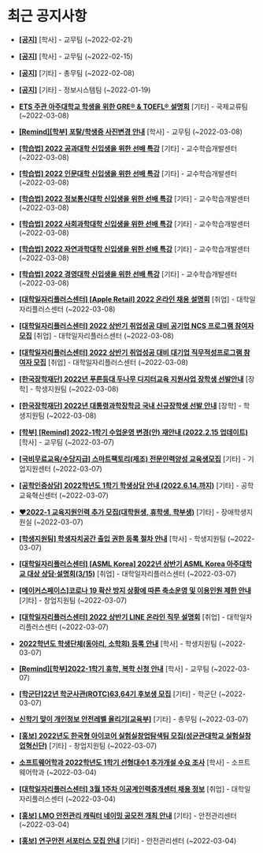 # 최근 공지사항

* **[[공지]](http://ajou.ac.kr/kr/ajou/notice.do?mode=view&amp;articleNo=181060&amp;article.offset=0&amp;articleLimit=30)**
 [학사] - 교무팀 (~2022-02-21)

* **[[공지]](http://ajou.ac.kr/kr/ajou/notice.do?mode=view&amp;articleNo=180874&amp;article.offset=0&amp;articleLimit=30)**
 [학사] - 교무팀 (~2022-02-15)

* **[[공지]](http://ajou.ac.kr/kr/ajou/notice.do?mode=view&amp;articleNo=180493&amp;article.offset=0&amp;articleLimit=30)**
 [기타] - 총무팀 (~2022-02-08)

* **[[공지]](http://ajou.ac.kr/kr/ajou/notice.do?mode=view&amp;articleNo=179802&amp;article.offset=0&amp;articleLimit=30)**
 [기타] - 정보시스템팀 (~2022-01-19)

* **[ETS 주관 아주대학교 학생을 위한 GRE® &amp; TOEFL® 설명회](http://ajou.ac.kr/kr/ajou/notice.do?mode=view&amp;articleNo=181878&amp;article.offset=0&amp;articleLimit=30)**
 [기타] - 국제교류팀 (~2022-03-08)

* **[[Remind][학부] 포탈/학생증 사진변경 안내](http://ajou.ac.kr/kr/ajou/notice.do?mode=view&amp;articleNo=181877&amp;article.offset=0&amp;articleLimit=30)**
 [학사] - 교무팀 (~2022-03-08)

* **[[학습법] 2022 공과대학 신입생을 위한 선배 특강](http://ajou.ac.kr/kr/ajou/notice.do?mode=view&amp;articleNo=181875&amp;article.offset=0&amp;articleLimit=30)**
 [기타] - 교수학습개발센터 (~2022-03-08)

* **[[학습법] 2022 인문대학 신입생을 위한 선배 특강](http://ajou.ac.kr/kr/ajou/notice.do?mode=view&amp;articleNo=181874&amp;article.offset=0&amp;articleLimit=30)**
 [기타] - 교수학습개발센터 (~2022-03-08)

* **[[학습법] 2022 정보통신대학 신입생을 위한 선배 특강](http://ajou.ac.kr/kr/ajou/notice.do?mode=view&amp;articleNo=181873&amp;article.offset=0&amp;articleLimit=30)**
 [기타] - 교수학습개발센터 (~2022-03-08)

* **[[학습법] 2022 사회과학대학 신입생을 위한 선배 특강](http://ajou.ac.kr/kr/ajou/notice.do?mode=view&amp;articleNo=181872&amp;article.offset=0&amp;articleLimit=30)**
 [기타] - 교수학습개발센터 (~2022-03-08)

* **[[학습법] 2022 자연과학대학 신입생을 위한 선배 특강](http://ajou.ac.kr/kr/ajou/notice.do?mode=view&amp;articleNo=181870&amp;article.offset=0&amp;articleLimit=30)**
 [기타] - 교수학습개발센터 (~2022-03-08)

* **[[학습법] 2022 경영대학 신입생을 위한 선배 특강](http://ajou.ac.kr/kr/ajou/notice.do?mode=view&amp;articleNo=181869&amp;article.offset=0&amp;articleLimit=30)**
 [기타] - 교수학습개발센터 (~2022-03-08)

* **[[대학일자리플러스센터] [Apple Retail] 2022 온라인 채용 설명회](http://ajou.ac.kr/kr/ajou/notice.do?mode=view&amp;articleNo=181864&amp;article.offset=0&amp;articleLimit=30)**
 [취업] - 대학일자리플러스센터 (~2022-03-08)

* **[[대학일자리플러스센터] 2022 상반기 취업성공 대비 공기업 NCS 프로그램 참여자 모집](http://ajou.ac.kr/kr/ajou/notice.do?mode=view&amp;articleNo=181860&amp;article.offset=0&amp;articleLimit=30)**
 [취업] - 대학일자리플러스센터 (~2022-03-08)

* **[[대학일자리플러스센터] 2022 상반기 취업성공 대비 대기업 직무적성프로그램 참여자 모집](http://ajou.ac.kr/kr/ajou/notice.do?mode=view&amp;articleNo=181859&amp;article.offset=0&amp;articleLimit=30)**
 [취업] - 대학일자리플러스센터 (~2022-03-08)

* **[[한국장학재단] 2022년 푸른등대 두나무 디지터교육 지원사업 장학생 선발안내](http://ajou.ac.kr/kr/ajou/notice.do?mode=view&amp;articleNo=181855&amp;article.offset=0&amp;articleLimit=30)**
 [장학] - 학생지원팀 (~2022-03-08)

* **[[한국장학재단] 2022년 대통령과학장학금 국내 신규장학생 선발 안내](http://ajou.ac.kr/kr/ajou/notice.do?mode=view&amp;articleNo=181854&amp;article.offset=0&amp;articleLimit=30)**
 [장학] - 학생지원팀 (~2022-03-08)

* **[[학부] [Remind] 2022-1학기 수업운영 변경(안) 재안내 (2022.2.15 업데이트)](http://ajou.ac.kr/kr/ajou/notice.do?mode=view&amp;articleNo=181826&amp;article.offset=0&amp;articleLimit=30)**
 [학사] - 교무팀 (~2022-03-07)

* **[[국비무료교육/수당지급] 스마트팩토리(제조) 전문인력양성 교육생모집](http://ajou.ac.kr/kr/ajou/notice.do?mode=view&amp;articleNo=181823&amp;article.offset=0&amp;articleLimit=30)**
 [기타] - 기업지원센터 (~2022-03-07)

* **[[공학인증상담] 2022학년도 1학기 학생상담 안내 (2022.6.14.까지)](http://ajou.ac.kr/kr/ajou/notice.do?mode=view&amp;articleNo=181821&amp;article.offset=0&amp;articleLimit=30)**
 [기타] - 공학교육혁신센터 (~2022-03-07)

* **[♥2022-1 교육지원인력 추가 모집(대학원생, 휴학생, 학부생)](http://ajou.ac.kr/kr/ajou/notice.do?mode=view&amp;articleNo=181817&amp;article.offset=0&amp;articleLimit=30)**
 [기타] - 장애학생지원실 (~2022-03-07)

* **[[학생지원팀] 학생자치공간 출입 권한 등록 절차 안내](http://ajou.ac.kr/kr/ajou/notice.do?mode=view&amp;articleNo=181809&amp;article.offset=0&amp;articleLimit=30)**
 [학사] - 학생지원팀 (~2022-03-07)

* **[[대학일자리플러스센터] [ASML Korea] 2022년 상반기 ASML Korea 아주대학교 대상 상담·설명회(3/15)](http://ajou.ac.kr/kr/ajou/notice.do?mode=view&amp;articleNo=181807&amp;article.offset=0&amp;articleLimit=30)**
 [취업] - 대학일자리플러스센터 (~2022-03-07)

* **[[메이커스페이스]코로나 19 확산 방지 상황에 따른 축소운영 및 이용인원 제한 안내](http://ajou.ac.kr/kr/ajou/notice.do?mode=view&amp;articleNo=181805&amp;article.offset=0&amp;articleLimit=30)**
 [기타] - 창업지원팀 (~2022-03-07)

* **[[대학일자리플러스센터] 2022 상반기 LINE 온라인 직무 설명회](http://ajou.ac.kr/kr/ajou/notice.do?mode=view&amp;articleNo=181804&amp;article.offset=0&amp;articleLimit=30)**
 [취업] - 대학일자리플러스센터 (~2022-03-07)

* **[2022학년도 학생단체(동아리, 소학회) 등록 안내](http://ajou.ac.kr/kr/ajou/notice.do?mode=view&amp;articleNo=181798&amp;article.offset=0&amp;articleLimit=30)**
 [학사] - 학생지원팀 (~2022-03-07)

* **[[Remind][학부]2022-1학기 휴학, 복학 신청 안내](http://ajou.ac.kr/kr/ajou/notice.do?mode=view&amp;articleNo=181794&amp;article.offset=0&amp;articleLimit=30)**
 [학사] - 교무팀 (~2022-03-07)

* **[[학군단]22년 학군사관(ROTC)63,64기 후보생 모집](http://ajou.ac.kr/kr/ajou/notice.do?mode=view&amp;articleNo=181790&amp;article.offset=0&amp;articleLimit=30)**
 [기타] - 학군단 (~2022-03-07)

* **[신학기 맞이 개인정보 안전레벨 올리기[교육부]](http://ajou.ac.kr/kr/ajou/notice.do?mode=view&amp;articleNo=181786&amp;article.offset=0&amp;articleLimit=30)**
 [기타] - 총무팀 (~2022-03-07)

* **[[홍보] 2022년도 한국형 아이코어 실험실창업탐색팀 모집(성균관대학교 실험실창업혁신단)](http://ajou.ac.kr/kr/ajou/notice.do?mode=view&amp;articleNo=181785&amp;article.offset=0&amp;articleLimit=30)**
 [기타] - 창업지원팀 (~2022-03-07)

* **[소프트웨어학과 2022학년도 1학기 선형대수1 추가개설 수요 조사](http://ajou.ac.kr/kr/ajou/notice.do?mode=view&amp;articleNo=181650&amp;article.offset=0&amp;articleLimit=30)**
 [학사] - 소프트웨어학과 (~2022-03-04)

* **[[대학일자리플러스센터] 3월 1주차 이공계인력중개센터 채용 정보](http://ajou.ac.kr/kr/ajou/notice.do?mode=view&amp;articleNo=181636&amp;article.offset=0&amp;articleLimit=30)**
 [취업] - 대학일자리플러스센터 (~2022-03-04)

* **[[홍보] LMO 안전관리 캐릭터 네이밍 공모전 개최 안내](http://ajou.ac.kr/kr/ajou/notice.do?mode=view&amp;articleNo=181620&amp;article.offset=0&amp;articleLimit=30)**
 [기타] - 안전관리센터 (~2022-03-04)

* **[[홍보] 연구안전 서포터스 모집 안내](http://ajou.ac.kr/kr/ajou/notice.do?mode=view&amp;articleNo=181618&amp;article.offset=0&amp;articleLimit=30)**
 [기타] - 안전관리센터 (~2022-03-04)
